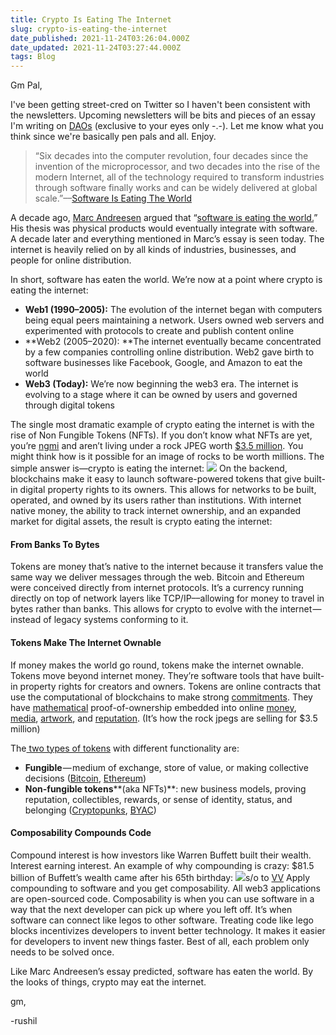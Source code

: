 ```yaml
---
title: Crypto Is Eating The Internet
slug: crypto-is-eating-the-internet
date_published: 2021-11-24T03:26:04.000Z
date_updated: 2021-11-24T03:27:44.000Z
tags: Blog
---
```


Gm Pal,

I've been getting street-cred on Twitter so I haven't been consistent with the newsletters. Upcoming newsletters will be bits and pieces of an essay I'm writing on [DAOs](https://future.a16z.com/dao-canon/) (exclusive to your eyes only -.-). Let me know what you think since we're basically pen pals and all. Enjoy. 

> “Six decades into the computer revolution, four decades since the invention of the microprocessor, and two decades into the rise of the modern Internet, all of the technology required to transform industries through software finally works and can be widely delivered at global scale.”––[Software Is Eating The World](https://www.aberdeeninvestment.com/wp-content/uploads/2009/11/Why-Software-Is-Eating-The-World-8-20-111.pdf)

A decade ago, [Marc Andreesen](https://www.google.com/search?client=safari&amp;rls=en&amp;q=Marc+Andreesen&amp;ie=UTF-8&amp;oe=UTF-8) argued that “[software is eating the world.](https://www.aberdeeninvestment.com/wp-content/uploads/2009/11/Why-Software-Is-Eating-The-World-8-20-111.pdf)” His thesis was physical products would eventually integrate with software. A decade later and everything mentioned in Marc’s essay is seen today. The internet is heavily relied on by all kinds of industries, businesses, and people for online distribution.

In short, software has eaten the world. We’re now at a point where crypto is eating the internet:

- **Web1 (1990–2005):** The evolution of the internet began with computers being equal peers maintaining a network. Users owned web servers and experimented with protocols to create and publish content online
- **Web2 (2005–2020): **The internet eventually became concentrated by a few companies controlling online distribution. Web2 gave birth to software businesses like Facebook, Google, and Amazon to eat the world
- **Web3 (Today):** We’re now beginning the web3 era. The internet is evolving to a stage where it can be owned by users and governed through digital tokens

The single most dramatic example of crypto eating the internet is with the rise of Non Fungible Tokens (NFTs). If you don’t know what NFTs are yet, you’re [ngmi](https://www.one37pm.com/nft/art/nft-twitter-meanings-definitions) and aren’t living under a rock JPEG worth [$3.5 million](https://fractional.art/vaults/etherrock-55). You might think how is it possible for an image of rocks to be worth millions. The simple answer is––crypto is eating the internet:
![](https://cdn-images-1.medium.com/max/1600/1*q8NVRSiWKU3XQ4DonJUEXQ.png)
On the backend, blockchains make it easy to launch software-powered tokens that give built-in digital property rights to its owners. This allows for networks to be built, operated, and owned by its users rather than institutions. With internet native money, the ability to track internet ownership, and an expanded market for digital assets, the result is crypto eating the internet:

#### From Banks To Bytes

Tokens are money that’s native to the internet because it transfers value the same way we deliver messages through the web. Bitcoin and Ethereum were conceived directly from internet protocols. It’s a currency running directly on top of network layers like TCP/IP––allowing for money to travel in bytes rather than banks. This allows for crypto to evolve with the internet — instead of legacy systems conforming to it.

#### Tokens Make The Internet Ownable

If money makes the world go round, tokens make the internet ownable. Tokens move beyond internet money. They’re software tools that have built-in property rights for creators and owners. Tokens are online contracts that use the computational of blockchains to make strong [commitments](__GHOST_URL__/blog/web-3-experiment/). They have [mathematical](__GHOST_URL__/blog/web-3-experiment/) proof-of-ownership embedded into online [money](https://www.blockchain.com/explorer), [media](https://mirror.xyz/), [artwork](https://www.artblocks.io/), and [reputation](https://rabbithole.gg/). (It’s how the rock jpegs are selling for $3.5 million)

The[ two types of tokens](https://future.a16z.com/a-taxonomy-of-tokens-distinctions-with-a-difference/) with different functionality are:

- **Fungible** — medium of exchange, store of value, or making collective decisions ([Bitcoin](https://bitcoin.org/bitcoin.pdf), [Ethereum](https://ethereum.org/en/whitepaper/))
- **Non-fungible tokens****(aka NFTs)**: new business models, proving reputation, collectibles, rewards, or sense of identity, status, and belonging ([Cryptopunks](https://opensea.io/collection/cryptopunks), [BYAC](https://opensea.io/collection/boredapeyachtclub))

#### Composability Compounds Code

Compound interest is how investors like Warren Buffett built their wealth. Interest earning interest. An example of why compounding is crazy: $81.5 billion of Buffett’s wealth came after his 65th birthday:
![](https://cdn-images-1.medium.com/max/1600/1*01fgq0ggPIcqn6QqEY2PWA.png)s/o to [VV](https://twitter.com/visualizevalue)
Apply compounding to software and you get composability. All web3 applications are open-sourced code. Composability is when you can use software in a way that the next developer can pick up where you left off. It’s when software can connect like legos to other software. Treating code like lego blocks incentivizes developers to invent better technology. It makes it easier for developers to invent new things faster. Best of all, each problem only needs to be solved once.

Like Marc Andreesen’s essay predicted, software has eaten the world. By the looks of things, crypto may eat the internet.

gm,

-rushil
